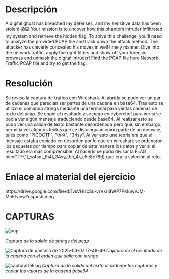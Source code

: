 <h1>Descripción</h1>
A digital ghost has breached my defenses, and my sensitive data has been stolen! 😱💻 Your mission is to uncover how this phantom intruder infiltrated my system and retrieve the hidden flag. To solve this challenge, you'll need to analyze the provided PCAP file and track down the attack method. The attacker has cleverly concealed his moves in well timely manner. Dive into the network traffic, apply the right filters and show off your forensic prowess and unmask the digital intruder! Find the PCAP file here Network Traffic PCAP file and try to get the flag. 

<h1>Resolución</h1>
Se reviso la captura de trafico con Wireshark. Al abrirla se pudo ver un par de cadenas que parecian ser partes de una cadena en base64.
Tras esto se utilizo el comando strings mediante una terminal para ver las cadenas de texto del pcap. Se copio el resultado y se pego en cyberchef para ver si se podía ver algún mensaje traduciendo desde base64.
Al realizar esto se pudo ver una salida de texto bastante desordenada pero que, sin embargo, permitía ver algúnos textos que se distuinguían como parte de un mensaje, tales como "PICOCTF", "th4t", "34sy". Al ver esto una teoría era que el mensaje estaba copiado en desorden por lo que en wireshark se ordenaron los paquetes por tiempo para copiar de esta manera los datos y ver si el resultado era más comprensible.
Al hacerlo se pudo divisar la FLAG picoCTF{1t_w4snt_th4t_34sy_tbh_4r_e5e8c78d} que era la solución al reto. 


<h1>Enlace al material del ejercicio</h1>
https://drive.google.com/file/d/1vsVHiscSu-vrVxrIifWP7PMuwVJM-MhF/view?usp=sharing

<h1>CAPTURAS</h1>

![pop](https://github.com/user-attachments/assets/601689f0-b4b2-40fa-bbbc-3df5019de3bd)

<i>Captura de la salida de strings del pcap</i>


![Captura de pantalla de 2025-03-07 17-48-49](https://github.com/user-attachments/assets/513591ea-5a38-455b-978a-2e20133f46bb)
<i>Captura de el resultado de la cadena con el orden que salia con strings</i>


![capturaDeFlag](https://github.com/user-attachments/assets/983f3983-3d2e-4a30-b21e-1195ffec1e71)
<i>Captura de la salida del texto al ordenar las capturas y copiar los valores de la cadena base64</i>
